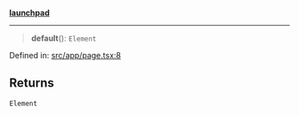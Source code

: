 [**launchpad**](index.md)

***

> **default**(): `Element`

Defined in: [src/app/page.tsx:8](https://github.com/victorbratov/launchpad/blob/35b0965dd86b05a55a9206d809917613bd599c25/src/app/page.tsx#L8)

## Returns

`Element`
